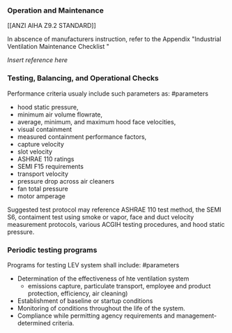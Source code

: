 ### Operation and Maintenance
[[ANZI AIHA Z9.2 STANDARD]]


In abscence of manufacturers instruction, refer to the Appendix "Industrial Ventilation Maintenance Checklist "


 *Insert reference here*


### Testing, Balancing, and Operational Checks


Performance criteria usualy include such parameters as: #parameters

- hood static pressure,
- minimum air volume flowrate, 
- average, minimum, and maximum hood face velocities,
- visual containment
- measured containment performance factors,
- capture velocity
- slot velocity
- ASHRAE 110 ratings
- SEMI F15 requirements
- transport velocity 
- pressure drop across air cleaners
- fan total pressure
- motor amperage


Suggested test protocol may reference ASHRAE 110 test method, the SEMI S6, contaiment test using smoke or vapor, face and duct velocity measurement protocols, various ACGIH testing procedures, and hood static pressure.



### Periodic testing programs

Programs for testing LEV system shall include: #parameters 

- Determination of the effectiveness of hte ventilation system
	- emissions capture, particulate transport, employee and product protection, efficiency, air cleaning)
- Establishment of baseline or startup conditions
- Monitoring of conditions throughout the life of the system.
- Compliance while permitting agency requirements and management-determined criteria.





